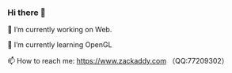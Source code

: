 ### Hi there 👋
🔭 I’m currently working on Web.

🌱 I’m currently learning OpenGL

📫 How to reach me: https://www.zackaddy.com （QQ:77209302）
<!--
**herghost000/herghost000** is a ✨ _special_ ✨ repository because its `README.md` (this file) appears on your GitHub profile.

Here are some ideas to get you started:

- 🔭 I’m currently working on ...
- 🌱 I’m currently learning ...
- 👯 I’m looking to collaborate on ...
- 🤔 I’m looking for help with ...
- 💬 Ask me about ...
- 📫 How to reach me: ...
- 😄 Pronouns: ...
- ⚡ Fun fact: ...
-->
